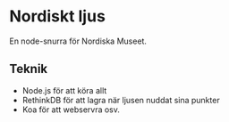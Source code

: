 # Nordiskt ljus

En node-snurra för Nordiska Museet.

## Teknik

- Node.js för att köra allt
- RethinkDB för att lagra när ljusen nuddat sina punkter
- Koa för att webservra osv.
